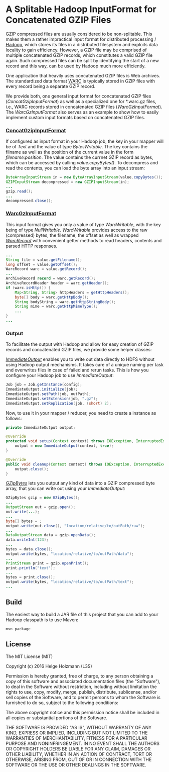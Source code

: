 # A Splitable Hadoop InputFormat for Concatenated GZIP Files

GZIP compressed files are usually considered to be non-splitable.
This makes them a rather impractical input format for distributed processing / [Hadoop](http://hadoop.apache.org), which stores its files in a distributed filesystem and exploits data locality to gain efficiency.
However, a GZIP file may be comprised of multiple concatenated GZIP records, which constitutes a valid GZIP file again.
Such compressed files can be split by identifying the start of a new record and this way, can be used by Hadoop much more efficiently.

One application that heavily uses concatenated GZIP files is Web archives.
The standardized data format [WARC](https://en.wikipedia.org/wiki/Web_ARChive) is typically stored in GZIP files with every record being a separate GZIP record.

We provide both, one general input format for concatenated GZIP files (*ConcatGzipInputFormat*) as well as a specialized one for \*.warc.gz files, i.e., WARC records stored in concatenated GZIP files (*WarcGzInputFormat*). The *WarcGzInputFormat* also serves as an example to show how to easily implement custom input formats based on concatenated GZIP files.

### [ConcatGzipInputFormat](src/main/de/l3s/concatgz/io/ConcatGzipInputFormat.java)

If configured as input format in your Hadoop job, the key in your mapper will be of *Text* and the value of type *BytesWritable*.
The key contains the filname as well as the position of the current value in the form *filename:position*.
The value contains the currnet GZIP record as bytes, which can be accessed by calling *value.copyBytes()*.
To decompress and read the contents, you can load the byte array into an input stream:

```java
ByteArrayInputStream in = new ByteArrayInputStream(value.copyBytes());
GZIPInputStream decompressed = new GZIPInputStream(in);
...
gzip.read();
...
decompressed.close();
```

### [WarcGzInputFormat](src/main/de/l3s/concatgz/io/warc/WarcGzInputFormat.java)

This input format gives you only a value of type *WarcWritable*, with the key being of type *NullWritable*.
*WarcWritable* provides access to the raw (compressed) bytes, the filename, the offset as well as wrapped *[WarcRecord](src/main/de/l3s/concatgz/data/WarcRecord.java)* with convenient getter methods to read headers, contents and parsed HTTP responses.

```java
...
String file = value.getFilename();
long offset = value.getOffset();
WarcRecord warc = value.getRecord();
...
ArchiveRecord record = warc.getRecord();
ArchiveRecordHeader header = warc.getHeader();
if (warc.isHttp()) {
    Map<String, String> httpHeaders = getHttpHeaders();
    byte[] body = warc.getHttpBody();
    String bodyString = warc.getHttpStringBody();
    String mime = warc.getHttpMimeType();
    ...
}
...
```

### Output

To facilitate the output with Hadoop and allow for easy creation of GZIP records and concatenated GZIP files, we provide some helper classes:

[*ImmediateOutput*](src/main/de/l3s/concatgz/io/ImmediateOutput.java) enables you to write out data directly to HDFS without using Hadoop output mechanisms.
It takes care of a unique naming per task and overwrites files in case of failed and rerun tasks.
This is how you configure your Hadoop job to use *ImmediateOutput*:
```java
Job job = Job.getInstance(config);
ImmediateOutput.initialize(job);
ImmediateOutput.setPath(job, outPath);
ImmediateOutput.setExtension(job, ".gz");
ImmediateOutput.setReplication(job, (short) 2);
```

Now, to use it in your mapper / reducer, you need to create a instance as follows:

```java
private ImmediateOutput output;

@Override
protected void setup(Context context) throws IOException, InterruptedException {
    output = new ImmediateOutput(context, true);
}

@Override
public void cleanup(Context context) throws IOException, InterruptedException {
    output.close();
}
```

[*GZipBytes*](src/main/de/l3s/concatgz/util/GZipBytes.java) lets you output any kind of data into a GZIP compressed byte array, that you can write out using your *ImmediateOutput*:

```java
GZipBytes gzip = new GZipBytes();
...
OutputStream out = gzip.open();
out.write(...);
...
byte[] bytes = ;
output.write(out.close(), "location/relative/to/outPath/raw");
...
DataOutputStream data = gzip.openData();
data.writeInt(123);
...
bytes = data.close();
output.write(bytes, "location/relative/to/outPath/data");
...
PrintStream print = gzip.openPrint();
print.println("text");
...
bytes = print.close();
output.write(bytes, "location/relative/to/outPath/text");
...
```

## Build

The easiest way to build a JAR file of this project that you can add to your Hadoop classpath is to use Maven:

`mvn package`

## License

The MIT License (MIT)

Copyright (c) 2016 Helge Holzmann (L3S)

Permission is hereby granted, free of charge, to any person obtaining a copy of this software and associated documentation files (the "Software"), to deal in the Software without restriction, including without limitation the rights to use, copy, modify, merge, publish, distribute, sublicense, and/or sell copies of the Software, and to permit persons to whom the Software is furnished to do so, subject to the following conditions:

The above copyright notice and this permission notice shall be included in all copies or substantial portions of the Software.

THE SOFTWARE IS PROVIDED "AS IS", WITHOUT WARRANTY OF ANY KIND, EXPRESS OR IMPLIED, INCLUDING BUT NOT LIMITED TO THE WARRANTIES OF MERCHANTABILITY, FITNESS FOR A PARTICULAR PURPOSE AND NONINFRINGEMENT. IN NO EVENT SHALL THE AUTHORS OR COPYRIGHT HOLDERS BE LIABLE FOR ANY CLAIM, DAMAGES OR OTHER LIABILITY, WHETHER IN AN ACTION OF CONTRACT, TORT OR OTHERWISE, ARISING FROM, OUT OF OR IN CONNECTION WITH THE SOFTWARE OR THE USE OR OTHER DEALINGS IN THE SOFTWARE.

